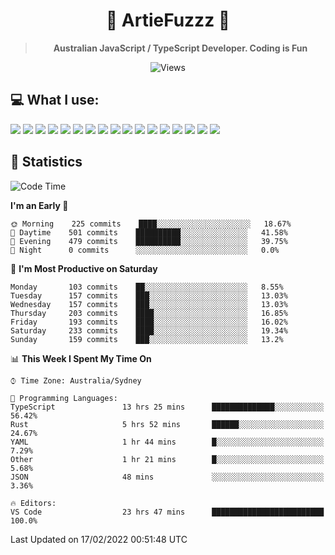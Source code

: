 <div align="center">
<h1>🔻 ArtieFuzzz 🔻</h1>
<!--- Kinda a mix between auguwu and TMUniversal's README.md pages --->
<!-- Have a good day after you read this :^) -->
  
<blockquote><strong>Australian JavaScript / TypeScript Developer. Coding is Fun</strong></blockquote>

![Views](https://komarev.com/ghpvc/?username=ArtieFuzzz&style=flat-square)

</div>

## 💻 What I use:

<div align="left">
<img src="https://img.shields.io/badge/c%20sharp-%23239120.svg?&style=for-the-badge&logo=c%20sharp&logoColor=white" />
<img src="https://img.shields.io/badge/deno-%23000000.svg?&style=for-the-badge&logo=deno&logoColor=white"/>
<img src="https://img.shields.io/badge/powershell-%235391FE.svg?&style=for-the-badge&logo=powershell&logoColor=white"/>
<img src="https://img.shields.io/badge/node.js-%23339933.svg?&style=for-the-badge&logo=node.js&logoColor=white"/>
<img src="https://img.shields.io/badge/typescript-%233178C6.svg?&style=for-the-badge&logo=typescript&logoColor=white"/>
<img src="https://img.shields.io/badge/rust-%23000000.svg?&style=for-the-badge&logo=rust&logoColor=white"/>
<img src="https://img.shields.io/badge/visual%20studio-%235C2D91.svg?&style=for-the-badge&logo=visual%20studio&logoColor=white"/>
<img src="https://img.shields.io/badge/visual%20studio%20code-%23007ACC.svg?&style=for-the-badge&logo=visual%20studio%20code&logoColor=white"/>
<img src="https://img.shields.io/badge/kubernetes-%23326CE5.svg?&style=for-the-badge&logo=kubernetes&logoColor=white" />
<img src="https://img.shields.io/badge/docker-%232496ED.svg?&style=for-the-badge&logo=docker&logoColor=white"/>
<img src="https://img.shields.io/badge/ubuntu-%23E95420.svg?&style=for-the-badge&logo=ubuntu&logoColor=white"/>
<img src="https://img.shields.io/badge/linux-%23FCC624.svg?&style=for-the-badge&logo=linux&logoColor=black"/>
<img src="https://img.shields.io/badge/windows-%230078D6.svg?&style=for-the-badge&logo=windows&logoColor=white"/>
<img src="https://img.shields.io/badge/gnu%20bash-%234EAA25.svg?&style=for-the-badge&logo=gnu%20bash&logoColor=white"/>
<img src="https://img.shields.io/badge/prisma-%232D3748.svg?&style=for-the-badge&logo=prisma&logoColor=white"/>
<img src="https://img.shields.io/badge/mongodb-%2347A248.svg?&style=for-the-badge&logo=mongodb&logoColor=white"/>
<img src="https://img.shields.io/badge/postgresql-%23336791.svg?&style=for-the-badge&logo=postgresql&logoColor=white"/>
</div>

## 🌟 Statistics
<!--START_SECTION:waka-->
![Code Time](http://img.shields.io/badge/Code%20Time-63%20hrs%204%20mins-blue)

**I'm an Early 🐤** 

```text
🌞 Morning    225 commits    ████░░░░░░░░░░░░░░░░░░░░░   18.67% 
🌆 Daytime    501 commits    ██████████░░░░░░░░░░░░░░░   41.58% 
🌃 Evening    479 commits    ██████████░░░░░░░░░░░░░░░   39.75% 
🌙 Night      0 commits      ░░░░░░░░░░░░░░░░░░░░░░░░░   0.0%

```
📅 **I'm Most Productive on Saturday** 

```text
Monday       103 commits    ██░░░░░░░░░░░░░░░░░░░░░░░   8.55% 
Tuesday      157 commits    ███░░░░░░░░░░░░░░░░░░░░░░   13.03% 
Wednesday    157 commits    ███░░░░░░░░░░░░░░░░░░░░░░   13.03% 
Thursday     203 commits    ████░░░░░░░░░░░░░░░░░░░░░   16.85% 
Friday       193 commits    ████░░░░░░░░░░░░░░░░░░░░░   16.02% 
Saturday     233 commits    ████░░░░░░░░░░░░░░░░░░░░░   19.34% 
Sunday       159 commits    ███░░░░░░░░░░░░░░░░░░░░░░   13.2%

```


📊 **This Week I Spent My Time On** 

```text
⌚︎ Time Zone: Australia/Sydney

💬 Programming Languages: 
TypeScript               13 hrs 25 mins      ██████████████░░░░░░░░░░░   56.42% 
Rust                     5 hrs 52 mins       ██████░░░░░░░░░░░░░░░░░░░   24.67% 
YAML                     1 hr 44 mins        █░░░░░░░░░░░░░░░░░░░░░░░░   7.29% 
Other                    1 hr 21 mins        █░░░░░░░░░░░░░░░░░░░░░░░░   5.68% 
JSON                     48 mins             ░░░░░░░░░░░░░░░░░░░░░░░░░   3.36%

🔥 Editors: 
VS Code                  23 hrs 47 mins      █████████████████████████   100.0%

```


 Last Updated on 17/02/2022 00:51:48 UTC
<!--END_SECTION:waka-->

